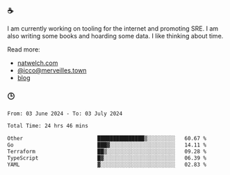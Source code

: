 ### ☕

I am currently working on tooling for the internet and promoting SRE. I am also writing some books and hoarding some data. I like thinking about time. 

Read more:

 - [natwelch.com](https://natwelch.com)
 - [@icco@merveilles.town](https://merveilles.town/@icco)
 - [blog](https://writing.natwelch.com)

### 🕒

<!--START_SECTION:waka-->

```txt
From: 03 June 2024 - To: 03 July 2024

Total Time: 24 hrs 46 mins

Other                        ███████████████▒░░░░░░░░░   60.67 %
Go                           ███▓░░░░░░░░░░░░░░░░░░░░░   14.11 %
Terraform                    ██▒░░░░░░░░░░░░░░░░░░░░░░   09.28 %
TypeScript                   █▓░░░░░░░░░░░░░░░░░░░░░░░   06.39 %
YAML                         ▓░░░░░░░░░░░░░░░░░░░░░░░░   02.83 %
```

<!--END_SECTION:waka-->
